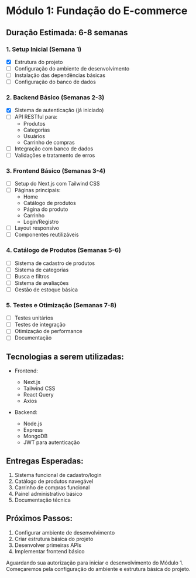# Módulo 1: Fundação do E-commerce
## Duração Estimada: 6-8 semanas

### 1. Setup Inicial (Semana 1)
- [x] Estrutura do projeto
- [ ] Configuração do ambiente de desenvolvimento
- [ ] Instalação das dependências básicas
- [ ] Configuração do banco de dados

### 2. Backend Básico (Semanas 2-3)
- [x] Sistema de autenticação (já iniciado)
- [ ] API RESTful para:
  - Produtos
  - Categorias
  - Usuários
  - Carrinho de compras
- [ ] Integração com banco de dados
- [ ] Validações e tratamento de erros

### 3. Frontend Básico (Semanas 3-4)
- [ ] Setup do Next.js com Tailwind CSS
- [ ] Páginas principais:
  - Home
  - Catálogo de produtos
  - Página do produto
  - Carrinho
  - Login/Registro
- [ ] Layout responsivo
- [ ] Componentes reutilizáveis

### 4. Catálogo de Produtos (Semanas 5-6)
- [ ] Sistema de cadastro de produtos
- [ ] Sistema de categorias
- [ ] Busca e filtros
- [ ] Sistema de avaliações
- [ ] Gestão de estoque básica

### 5. Testes e Otimização (Semanas 7-8)
- [ ] Testes unitários
- [ ] Testes de integração
- [ ] Otimização de performance
- [ ] Documentação

## Tecnologias a serem utilizadas:
- Frontend:
  - Next.js
  - Tailwind CSS
  - React Query
  - Axios

- Backend:
  - Node.js
  - Express
  - MongoDB
  - JWT para autenticação

## Entregas Esperadas:
1. Sistema funcional de cadastro/login
2. Catálogo de produtos navegável
3. Carrinho de compras funcional
4. Painel administrativo básico
5. Documentação técnica

## Próximos Passos:
1. Configurar ambiente de desenvolvimento
2. Criar estrutura básica do projeto
3. Desenvolver primeiras APIs
4. Implementar frontend básico

Aguardando sua autorização para iniciar o desenvolvimento do Módulo 1. Começaremos pela configuração do ambiente e estrutura básica do projeto.
